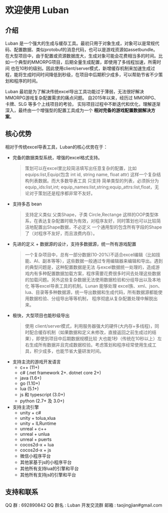 # 欢迎使用 Luban


## 介绍

Luban 是一个强大的生成与缓存工具。最初只用于对象生成，对象可以是常规代码、配置数据、类似protobuf的消息代码，也可以是游戏资源如assetbundle。
在大型项目中，由于配置或资源数据庞大，生成对象可能会花费相当多的时间。比如一个典型的MMORPG项目，后期全量生成配置，即使用了多线程加速，所需时间
也在10秒的级别。因此使用client/server模式，新增缓存机制来加速生成过程，能将生成时间时间降低到秒级，在项目中后期积少成多，可以帮助节省不少策划和程序的时间。

Luban 最初是为了解决传统excel导出工具功能过于薄弱，无法很好解决MMORPG游戏复杂配置需求的痛点问题。 自2015年以来，经历过 MMORPG、卡牌、SLG 等多个上线项目的考验，
实际项目过程中不断迭代和优化，理解逐渐深入，最终由一个增强型的配置工具成为一个 **相对完备的游戏配置数据解决方案**。

## 核心优势
相对于传统excel导表工具，Luban的核心优势在于：

* 完备的数据类型系统，增强的excel格式支持。
    > 策划可以在excel里比较简洁填写出任意复杂的配置，比如 equips:list,Equip(包含 int id, string name, float attr) 这样一个复杂结构列表数据。而大多数导表工具
	只支持 简单类型的列表，必须拆分为  equip_ids:list,int; equip_names:list,string;equip_attrs:list,float，无论对于策划还是程序都非常不友好。
* 支持多态 bean 
	> 支持定义类似 父类Shape，子类 Circle,Rectange 这样的OOP类型体系，在表达复杂配置时极为有效，对程序友好，同时策划也可以比较简洁地配置出Shape数据，不必定义
	一个通用型的包含所有字段的Shape了（对程序不友好，而且浪费内存）。
* 先进的定义 + 数据源的设计，支持多数据源，统一所有游戏配置
	> 一个复杂项目中，总有一部分数据(10-20%)不适合excel编辑（比如技能、AI、副本等等），这些数据一般通过专用编辑器来编辑和导出。遇到的典型问题是，这种配置数据是无法
	与excel数据统一处理的，造成游戏内有多种配置数据加载方案，程序需要花费很多时间去处理这些数据的加载问题。另外这些复杂数据无法使用数据检验和分组导出以及本地化
	等等excel导表工具的机制。Lunan 能够处理 excel族、xml、json、lua、目录等多种数据源，统一导出数据和生成代码，所有数据源都能使用数据检验、分组导出等等机制，
	程序彻底从复杂配置处理中解脱出来。
* 极快，大型项目也能秒级导出
	> 使用 client/server模式，利用服务器强大的硬件(大内存+多线程)，同时配合缓存机制（如果数据和定义未修改，直接返回之前生成过的结果），即使到项目中后期数据规模比较
	大也能1秒（传统在10秒以上）左右生成所有数据并且完成数据校验。考虑策划和程序经常使用生成工具，积少成多，也能节省大量研发时间。
* 支持主流的游戏开发语言
   - c++ (11+)
   - c# (.net framework 2+. dotnet core 2+)
   - java (1.6+)
   - go (1.10+)
   - lua (5.1+)
   - js 和 typescript (3.0+)
   - python (2.7+ 及 3.0+)
* 支持主流引擎
   - unity + c#
   - unity + tolua,xlua
   - unity + ILRuntime
   - unreal + c++
   - unreal + unlua
   - unreal + puerts
   - cocos2d-x + lua
   - cocos2d-x + js
   - 微信小程序平台
   - 其他家基于js的小程序平台
   - 其他所有支持lua的引擎和平台
   - 其他所有支持js的引擎和平台

## 支持和联系

QQ 群	: 692890842
QQ 群名	: Luban 开发交流群
邮箱	: taojingjian#gmail.com



